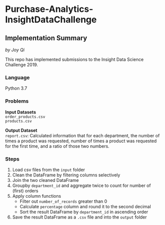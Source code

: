 # Purchase-Analytics-InsightDataChallenge

## Implementation Summary
_by Joy Qi_

This repo has implemented submissions to the Insight Data Science Challenge 2019.

### Language

Python 3.7

### Problems
**Input Datasets** <br/>
`order_products.csv` <br/>
`products.csv`

**Output Dataset** <br/>
`report.csv`: Calculated information that for each department, the number of times a product was requested, number of times a product was requested for the first time, and a ratio of those two numbers.

### Steps

1. Load csv files from the `input` folder
2. Clean the DataFrame by filtering columns selectively 
3. Join the two cleaned DataFrame
4. Groupby `department_id` and aggregate twice to count for number of (first) orders
5. Apply column functions
    - Filter out `number_of_records` greater than 0
    - Calculate `percentage` column and round it to the second decimal 
    - Sort the result DataFrame by `department_id` in ascending order
6. Save the result DataFrame as a `.csv` file and into the `output` folder
